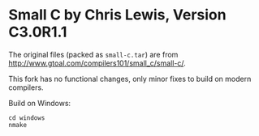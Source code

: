 Small C by Chris Lewis, Version C3.0R1.1
========================================

The original files (packed as `small-c.tar`) are
from http://www.gtoal.com/compilers101/small_c/small-c/.

This fork has no functional changes, only minor fixes to build on modern
compilers.

Build on Windows:

    cd windows
    nmake
